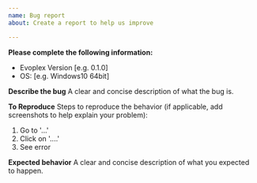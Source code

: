 ```yaml
---
name: Bug report
about: Create a report to help us improve

---
```


<!-- Please search existing issues to avoid creating duplicates. -->

<!-- If possible/applicable, attach the log file to this report. -->
<!-- Open Evoplex, click on help => log in the toolbar -->

**Please complete the following information:**
 - Evoplex Version [e.g. 0.1.0]
 - OS: [e.g. Windows10 64bit]

**Describe the bug**
A clear and concise description of what the bug is.

**To Reproduce**
Steps to reproduce the behavior (if applicable, add screenshots to help explain your problem):
1. Go to '...'
2. Click on '....'
3. See error

**Expected behavior**
A clear and concise description of what you expected to happen.
